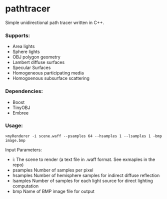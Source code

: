 # pathtracer
Simple unidirectional path tracer written in C++.
### Supports:
* Area lights
* Sphere lights
* OBJ polygon geometry
* Lambert diffuse surfaces
* Specular Surfaces
* Homogeneous participating media
* Homogoenous subsurface scattering

### Dependencies:
* Boost
* TinyOBJ
* Embree

### Usage:
```
>myRenderer -i scene.waff --psamples 64 --hsamples 1 --lsamples 1 -bmp image.bmp
```

Input Parameters:
* i:              The scene to render (a text file in .waff format. See exmaples in the repo)
* psamples        Number of samples per pixel
* hsamples        Number of hemisphere samples for indirect diffuse reflection
* lsamples        Number of samples for each light source for direct lighting computation
* bmp             Name of BMP image file for output
